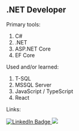 ## .NET Developer

Primary tools:
1. C#
2. .NET
3. ASP.NET Core
4. EF Core

Used and/or learned:
1. T-SQL
2. MSSQL Server
3. JavaScript / TypeScript
4. React

Links:

<div id="badges" style="">
    <a href="https://www.linkedin.com/in/bogdan-pavlov-43a6bb201/">
        <img src="https://img.shields.io/badge/LinkedIn-blue?style=for-the-badge&logo=linkedin&logoColor=white" 
        alt="LinkedIn Badge"/>  
    </a>
    <a href="https://www.codewars.com/users/ddgbdn">
        <img src="https://www.codewars.com/users/ddgbdn/badges/small">
    </a>
</div>

